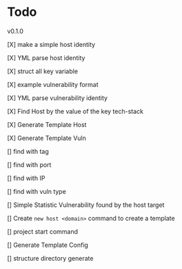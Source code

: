 # Todo

v0.1.0

[X] make a simple host identity

[X] YML parse host identity

[X] struct all key variable

[X] example vulnerability format

[X] YML parse vulnerability identity

[X] Find Host by the value of the key tech-stack

[X] Generate Template Host

[X] Generate Template Vuln

[] find with tag

[] find with port

[] find with IP

[] find with vuln type

[] Simple Statistic Vulnerability found by the host target

[] Create `new host <domain>` command to create a template

[] project start command

[] Generate Template Config

[] structure directory generate